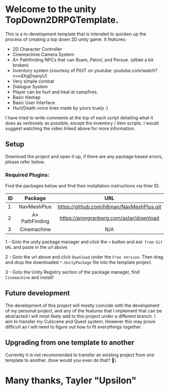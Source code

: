 # Welcome to the unity TopDown2DRPGTemplate.

This is a in-development template that is intended to quicken up the process of creating a top down 2D unity game.
It features:
- 2D Character Controller
- Cinemachine Camera System
- A* Pathfinding NPCs that can Roam, Patrol, and Persue. (albiet a bit broken)
- Inventory system (courtesy of PitilT on youtube: youtube.com/watch?v=v4Xqj0sanyU)
- Very simple combat
- Dialogue System
- Player can be hurt and heal at campfires.
- Basic tilemap
- Basic User Interface
- Hurt/Death voice lines made by yours truely :)

I have tried to write comments at the top of each script detailing what it does as verbosely as possible, except the inventory / item scripts. 
I would suggest watching the video linked above for more information.

## Setup
Download the project and open it up, if there are any package based errors, please refer below.

### Required Plugins:
Find the packages below and find their installation instructions via thier ID.

| ID | Package       |                                      URL |
|:---|:-------------:|:----------------------------------------:|
|1   | NavMeshPlus   |https://github.com/h8man/NavMeshPlus.git  |
|2   | A* PathFinding|https://arongranberg.com/astar/download   |
|3   |Cinemachine    |N/A                                       |

1 - Goto the unity package manager and click the `+` button and `Add from Git URL` and paste in the url above.

2 - Goto the url above and click `Download` under the `Free Version`. Then drag and drop the downloaded `*.UnityPackage` file into the template project.

3 - Goto the Unity Registry section of the package manager, find `Cinemachine` and install!

## Future development
The development of this project will mostly coincide with the development of my personal project, and any of the features that I implement that can be abstracted I will most likely add to this project under a different branch. I aim to transfer my Cutscene and Quest system. However this may prove difficult as I will need to figure out how to fit everythings together.

## Upgrading from one template to another
Currently it is not recommended to transfer an existing project from one template to another. (how would you even do that? 🤷)

# Many thanks, Tayler "Upsilon"
